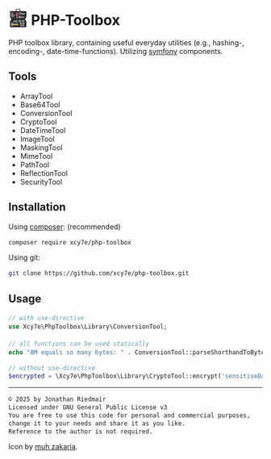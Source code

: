 <h1><img src="./res/icon.png" width="38" style="margin:0 0 -5px;" /> PHP-Toolbox</h1>

PHP toolbox library, containing useful everyday utilities (e.g., hashing-, encoding-, date-time-functions). Utilizing [symfony](https://symfony.com/) components.

## Tools
- ArrayTool
- Base64Tool
- ConversionTool
- CryptoTool
- DateTimeTool
- ImageTool
- MaskingTool
- MimeTool
- PathTool
- ReflectionTool
- SecurityTool


## Installation
Using [composer](https://getcomposer.org/): (recommended)
```bash
composer require xcy7e/php-toolbox
```

Using git:
```bash
git clone https://github.com/xcy7e/php-toolbox.git
```

## Usage
```php
// with use-directive
use Xcy7e\PhpToolbox\Library\ConversionTool;

// all functions can be used statically
echo "8M equals so many bytes: " . ConversionTool::parseShorthandToBytes('8M');
```
```php
// without use-directive
$encrypted = \Xcy7e\PhpToolbox\Library\CryptoTool::encrypt('sensitiveData', 'myPassword');
```


---

```
© 2025 by Jonathan Riedmair
Licensed under GNU General Public License v3
You are free to use this code for personal and commercial purposes, change it to your needs and share it as you like.
Reference to the author is not required.
```

Icon by [muh zakaria](https://jackvisualassets.com/).